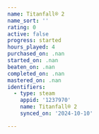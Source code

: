 ```yaml
---
name: Titanfall® 2
name_sort: ''
rating: 0
active: false
progress: started
hours_played: 4
purchased_on: .nan
started_on: .nan
beaten_on: .nan
completed_on: .nan
mastered_on: .nan
identifiers:
  - type: steam
    appid: '1237970'
    name: Titanfall® 2
    synced_on: '2024-10-10'

---
```

